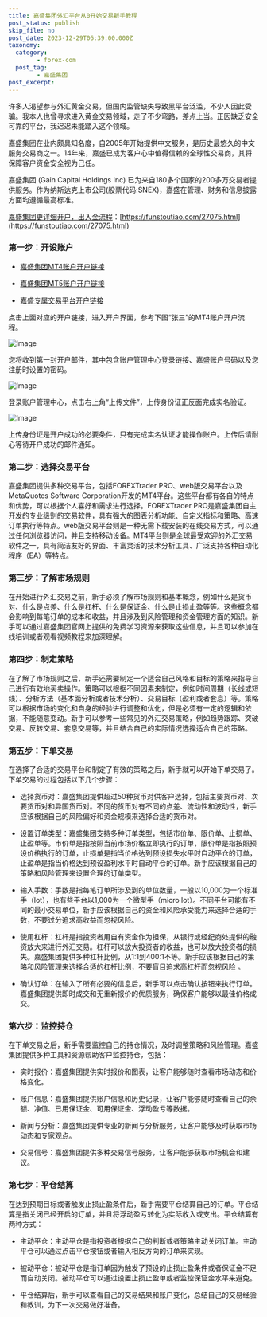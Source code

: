 ```yaml
---
title: 嘉盛集团外汇平台从0开始交易新手教程
post_status: publish
skip_file: no
post_date: 2023-12-29T06:39:00.000Z
taxonomy:
  category:
        - forex-com
  post_tag:
        - 嘉盛集团
post_excerpt: 
---
```

许多人渴望参与外汇黄金交易，但国内监管缺失导致黑平台泛滥，不少人因此受骗。我本人也曾寻求进入黄金交易领域，走了不少弯路，差点上当。正因缺乏安全可靠的平台，我迟迟未能踏入这个领域。

嘉盛集团在业内颇具知名度，自2005年开始提供中文服务，是历史最悠久的中文服务交易商之一。14年来，嘉盛已成为客户心中值得信赖的全球性交易商，其将保障客户资金安全视为己任。

嘉盛集团 (Gain Capital Holdings Inc) 已为来自180多个国家的200多万交易者提供服务。作为纳斯达克上市公司(股票代码:SNEX)，嘉盛在管理、财务和信息披露方面均遵循最高标准。

[嘉盛集团更详细开户，出入金流程](https://funstoutiao.com/27075.html)：[https://funstoutiao.com/27075.html](https://funstoutiao.com/27075.html)

### 第一步：开设账户

* [嘉盛集团MT4账户开户链接](https://s.ssgg.net/jsmt4)

* [嘉盛集团MT5账户开户链接](https://s.ssgg.net/jsmt5)

* [嘉盛专属交易平台开户链接](https://s.ssgg.net/js)

点击上面对应的开户链接，进入开户界面，参考下图“张三”的MT4账户开户流程。

![Image](https://prod-files-secure.s3.us-west-2.amazonaws.com/39ed1227-6d7d-4570-be36-9ccd4a2c4241/7a167aea-686b-400d-af59-4e18eb607a40/640.png?X-Amz-Algorithm=AWS4-HMAC-SHA256&X-Amz-Content-Sha256=UNSIGNED-PAYLOAD&X-Amz-Credential=ASIAZI2LB466UF7TN7HG%2F20250606%2Fus-west-2%2Fs3%2Faws4_request&X-Amz-Date=20250606T161309Z&X-Amz-Expires=3600&X-Amz-Security-Token=IQoJb3JpZ2luX2VjEIf%2F%2F%2F%2F%2F%2F%2F%2F%2F%2FwEaCXVzLXdlc3QtMiJIMEYCIQCACv0YGpFMhKayYg7Az6ZdJdrRn5cdBgWwe2xgMdp%2BPAIhAINTyJPpSlzGAp4JxMHpyHMeU2pMJ%2FGHJfvLfyytmfEnKv8DCGAQABoMNjM3NDIzMTgzODA1IgzNmWOyEu5%2FbpIz%2Bloq3ANT4yJ2AxwllHlZjXyAxw5rtNjnEsSxSIr3EhSiHm%2B4RXLVT%2B5BSBU1QUKICnlEDGEJ5RwkQIRbiHLrItt6yaoaSI4lTGQ7eYo%2FM94WqJ5WS5Gz5%2B8waufxTHPyyPE0lyLOrf2evNO4LZyw5%2F2tbtcGvKszuXAK0NH8V%2F%2B6nn9uYs364ageVLrx9yutdMVIv3gVjb8HRW%2FJNA4K6MVtex6MPLjG2I4NZ%2FdWMVC1uHz7xhp%2BhTcjxf0E6gXqSAhx1m2bJt7tf8Bmb7gab%2FXhXZCgRrLkPT8TvIstnN%2Fbr5WubvrNcN6pPto6WwfyACv%2FlV53OKnCdrVGnPZiUVwaJ8evUZ1%2FUw01AvCBINHu35T%2FCQct%2FHmTZc3zCsUv9dB2n0YesJ5Q0dFtTaTdHuhK6tUN3puKtpmxqw2UXezV5lkKz6vpkIXHDrRPkvAr6sIL5D25zK%2BfW3FCEpIJkDqU7i4DiNW8rPdZoMS8NQQJcPkyvTOXIy6uH0xSs4sMoydmawzutMm%2FpHdtkIirC8OlNLu8GlwUJmaM%2BUh6OLu7HsIuR0wgvkdyGhkKSuymt3wDEeFekQqfmcQEjZCWDvHFiCGzM7T%2Ft0bmS9BTMYsfFANGgqzusHK99xj87mJ6XzCmhYzCBjqkAfZ8i156WCQrDppUHfaCwnBUI%2BLbEjTyjR0xMCxWaDVUv%2BHj5%2BBVxxCLJEBBozz4R69vO63Z2Qg0irK%2FskY3etHXw759U31HNHUtobi6ZkrTg47FbDOSe3ygH1jn29oByf2OCXgicl%2FZ%2BcP3sqfwmo4L2MCf%2FhyP21%2Bubq5B0iXzCTJHvvDB85ajFvJDhmIzmjSjoUM3kDnlls260O17dLlDn3x4&X-Amz-Signature=d95695be7e261fa439e3e9a83e18126835bf8ea094835eb5edbbd15a0c778149&X-Amz-SignedHeaders=host&x-id=GetObject)

您将收到第一封开户邮件，其中包含账户管理中心登录链接、嘉盛账户号码以及您注册时设置的密码。

![Image](https://prod-files-secure.s3.us-west-2.amazonaws.com/39ed1227-6d7d-4570-be36-9ccd4a2c4241/eaa1c6b3-2877-4284-a0e1-530e222c27fb/image.png?X-Amz-Algorithm=AWS4-HMAC-SHA256&X-Amz-Content-Sha256=UNSIGNED-PAYLOAD&X-Amz-Credential=ASIAZI2LB466UF7TN7HG%2F20250606%2Fus-west-2%2Fs3%2Faws4_request&X-Amz-Date=20250606T161309Z&X-Amz-Expires=3600&X-Amz-Security-Token=IQoJb3JpZ2luX2VjEIf%2F%2F%2F%2F%2F%2F%2F%2F%2F%2FwEaCXVzLXdlc3QtMiJIMEYCIQCACv0YGpFMhKayYg7Az6ZdJdrRn5cdBgWwe2xgMdp%2BPAIhAINTyJPpSlzGAp4JxMHpyHMeU2pMJ%2FGHJfvLfyytmfEnKv8DCGAQABoMNjM3NDIzMTgzODA1IgzNmWOyEu5%2FbpIz%2Bloq3ANT4yJ2AxwllHlZjXyAxw5rtNjnEsSxSIr3EhSiHm%2B4RXLVT%2B5BSBU1QUKICnlEDGEJ5RwkQIRbiHLrItt6yaoaSI4lTGQ7eYo%2FM94WqJ5WS5Gz5%2B8waufxTHPyyPE0lyLOrf2evNO4LZyw5%2F2tbtcGvKszuXAK0NH8V%2F%2B6nn9uYs364ageVLrx9yutdMVIv3gVjb8HRW%2FJNA4K6MVtex6MPLjG2I4NZ%2FdWMVC1uHz7xhp%2BhTcjxf0E6gXqSAhx1m2bJt7tf8Bmb7gab%2FXhXZCgRrLkPT8TvIstnN%2Fbr5WubvrNcN6pPto6WwfyACv%2FlV53OKnCdrVGnPZiUVwaJ8evUZ1%2FUw01AvCBINHu35T%2FCQct%2FHmTZc3zCsUv9dB2n0YesJ5Q0dFtTaTdHuhK6tUN3puKtpmxqw2UXezV5lkKz6vpkIXHDrRPkvAr6sIL5D25zK%2BfW3FCEpIJkDqU7i4DiNW8rPdZoMS8NQQJcPkyvTOXIy6uH0xSs4sMoydmawzutMm%2FpHdtkIirC8OlNLu8GlwUJmaM%2BUh6OLu7HsIuR0wgvkdyGhkKSuymt3wDEeFekQqfmcQEjZCWDvHFiCGzM7T%2Ft0bmS9BTMYsfFANGgqzusHK99xj87mJ6XzCmhYzCBjqkAfZ8i156WCQrDppUHfaCwnBUI%2BLbEjTyjR0xMCxWaDVUv%2BHj5%2BBVxxCLJEBBozz4R69vO63Z2Qg0irK%2FskY3etHXw759U31HNHUtobi6ZkrTg47FbDOSe3ygH1jn29oByf2OCXgicl%2FZ%2BcP3sqfwmo4L2MCf%2FhyP21%2Bubq5B0iXzCTJHvvDB85ajFvJDhmIzmjSjoUM3kDnlls260O17dLlDn3x4&X-Amz-Signature=ad73592e9673a39434aa5218df98fa6ce6efc9ab78f156d11a863500b13ca964&X-Amz-SignedHeaders=host&x-id=GetObject)

登录账户管理中心，点击右上角“上传文件”，上传身份证正反面完成实名验证。

![Image](https://prod-files-secure.s3.us-west-2.amazonaws.com/39ed1227-6d7d-4570-be36-9ccd4a2c4241/54090639-09fc-46b4-a135-e0289f707147/image.png?X-Amz-Algorithm=AWS4-HMAC-SHA256&X-Amz-Content-Sha256=UNSIGNED-PAYLOAD&X-Amz-Credential=ASIAZI2LB466UF7TN7HG%2F20250606%2Fus-west-2%2Fs3%2Faws4_request&X-Amz-Date=20250606T161309Z&X-Amz-Expires=3600&X-Amz-Security-Token=IQoJb3JpZ2luX2VjEIf%2F%2F%2F%2F%2F%2F%2F%2F%2F%2FwEaCXVzLXdlc3QtMiJIMEYCIQCACv0YGpFMhKayYg7Az6ZdJdrRn5cdBgWwe2xgMdp%2BPAIhAINTyJPpSlzGAp4JxMHpyHMeU2pMJ%2FGHJfvLfyytmfEnKv8DCGAQABoMNjM3NDIzMTgzODA1IgzNmWOyEu5%2FbpIz%2Bloq3ANT4yJ2AxwllHlZjXyAxw5rtNjnEsSxSIr3EhSiHm%2B4RXLVT%2B5BSBU1QUKICnlEDGEJ5RwkQIRbiHLrItt6yaoaSI4lTGQ7eYo%2FM94WqJ5WS5Gz5%2B8waufxTHPyyPE0lyLOrf2evNO4LZyw5%2F2tbtcGvKszuXAK0NH8V%2F%2B6nn9uYs364ageVLrx9yutdMVIv3gVjb8HRW%2FJNA4K6MVtex6MPLjG2I4NZ%2FdWMVC1uHz7xhp%2BhTcjxf0E6gXqSAhx1m2bJt7tf8Bmb7gab%2FXhXZCgRrLkPT8TvIstnN%2Fbr5WubvrNcN6pPto6WwfyACv%2FlV53OKnCdrVGnPZiUVwaJ8evUZ1%2FUw01AvCBINHu35T%2FCQct%2FHmTZc3zCsUv9dB2n0YesJ5Q0dFtTaTdHuhK6tUN3puKtpmxqw2UXezV5lkKz6vpkIXHDrRPkvAr6sIL5D25zK%2BfW3FCEpIJkDqU7i4DiNW8rPdZoMS8NQQJcPkyvTOXIy6uH0xSs4sMoydmawzutMm%2FpHdtkIirC8OlNLu8GlwUJmaM%2BUh6OLu7HsIuR0wgvkdyGhkKSuymt3wDEeFekQqfmcQEjZCWDvHFiCGzM7T%2Ft0bmS9BTMYsfFANGgqzusHK99xj87mJ6XzCmhYzCBjqkAfZ8i156WCQrDppUHfaCwnBUI%2BLbEjTyjR0xMCxWaDVUv%2BHj5%2BBVxxCLJEBBozz4R69vO63Z2Qg0irK%2FskY3etHXw759U31HNHUtobi6ZkrTg47FbDOSe3ygH1jn29oByf2OCXgicl%2FZ%2BcP3sqfwmo4L2MCf%2FhyP21%2Bubq5B0iXzCTJHvvDB85ajFvJDhmIzmjSjoUM3kDnlls260O17dLlDn3x4&X-Amz-Signature=8b92d7e27661a1e2626b5371989be7f4a8b94abe48cc9e5bf864e80acc8899d1&X-Amz-SignedHeaders=host&x-id=GetObject)

上传身份证是开户成功的必要条件，只有完成实名认证才能操作账户。上传后请耐心等待开户成功的邮件通知。

### 第二步：选择交易平台

嘉盛集团提供多种交易平台，包括FOREXTrader PRO、web版交易平台以及MetaQuotes Software Corporation开发的MT4平台。这些平台都有各自的特点和优势，可以根据个人喜好和需求进行选择。FOREXTrader PRO是嘉盛集团自主开发的专业级别的交易软件，具有强大的图表分析功能、自定义指标和策略、高速订单执行等特点。web版交易平台则是一种无需下载安装的在线交易方式，可以通过任何浏览器访问，并且支持移动设备。MT4平台则是全球最受欢迎的外汇交易软件之一，具有简洁友好的界面、丰富灵活的技术分析工具、广泛支持各种自动化程序（EA）等特点。

### 第三步：了解市场规则

在开始进行外汇交易之前，新手必须了解市场规则和基本概念，例如什么是货币对、什么是点差、什么是杠杆、什么是保证金、什么是止损止盈等等。这些概念都会影响到每笔订单的成本和收益，并且涉及到风险管理和资金管理方面的知识。新手可以通过嘉盛集团官网上提供的免费学习资源来获取这些信息，并且可以参加在线培训或者观看视频教程来加深理解。

### 第四步：制定策略

在了解了市场规则之后，新手还需要制定一个适合自己风格和目标的策略来指导自己进行有效地买卖操作。策略可以根据不同因素来制定，例如时间周期（长线或短线）、分析方法（基本面分析或者技术分析）、交易目标（盈利或者套息）等。策略可以根据市场的变化和自身的经验进行调整和优化，但是必须有一定的逻辑和依据，不能随意变动。新手可以参考一些常见的外汇交易策略，例如趋势跟踪、突破交易、反转交易、套息交易等，并且结合自己的实际情况选择适合自己的策略。

### 第五步：下单交易

在选择了合适的交易平台和制定了有效的策略之后，新手就可以开始下单交易了。下单交易的过程包括以下几个步骤：

* 选择货币对：嘉盛集团提供超过50种货币对供客户选择，包括主要货币对、次要货币对和异国货币对。不同的货币对有不同的点差、流动性和波动性，新手应该根据自己的风险偏好和资金规模来选择合适的货币对。

* 设置订单类型：嘉盛集团支持多种订单类型，包括市价单、限价单、止损单、止盈单等。市价单是指按照当前市场价格立即执行的订单，限价单是指按照预设价格执行的订单，止损单是指当价格达到预设损失水平时自动平仓的订单，止盈单是指当价格达到预设盈利水平时自动平仓的订单。新手应该根据自己的策略和风险管理来设置合理的订单类型。

* 输入手数：手数是指每笔订单所涉及到的单位数量，一般以10,000为一个标准手（lot），也有些平台以1,000为一个微型手（micro lot）。不同平台可能有不同的最小交易单位，新手应该根据自己的资金和风险承受能力来选择合适的手数，不要过分追求高收益而忽视风险。

* 使用杠杆：杠杆是指投资者用自有资金作为担保，从银行或经纪商处提供的融资放大来进行外汇交易。杠杆可以放大投资者的收益，也可以放大投资者的损失。嘉盛集团提供多种杠杆比例，从1:1到400:1不等。新手应该根据自己的策略和风险管理来选择合适的杠杆比例，不要盲目追求高杠杆而忽视风险 。

* 确认订单：在输入了所有必要的信息后，新手可以点击确认按钮来执行订单。嘉盛集团提供即时成交和无重新报价的优质服务，确保客户能够以最佳价格成交。

### 第六步：监控持仓

在下单交易之后，新手需要监控自己的持仓情况，及时调整策略和风险管理。嘉盛集团提供多种工具和资源帮助客户监控持仓，包括：

* 实时报价：嘉盛集团提供实时报价和图表，让客户能够随时查看市场动态和价格变化。

* 账户信息：嘉盛集团提供账户信息和历史记录，让客户能够随时查看自己的余额、净值、已用保证金、可用保证金、浮动盈亏等数据。

* 新闻与分析：嘉盛集团提供专业的新闻与分析服务，让客户能够及时获取市场动态和专家观点。

* 交易信号：嘉盛集团提供多种交易信号服务，让客户能够获取市场机会和建议。

### 第七步：平仓结算

在达到预期目标或者触发止损止盈条件后，新手需要平仓结算自己的订单。平仓结算是指关闭已经开启的订单，并且将浮动盈亏转化为实际收入或支出。平仓结算有两种方式：

* 主动平仓：主动平仓是指投资者根据自己的判断或者策略主动关闭订单。主动平仓可以通过点击平仓按钮或者输入相反方向的订单来实现。

* 被动平仓：被动平仓是指订单因为触发了预设的止损止盈条件或者保证金不足而自动关闭。被动平仓可以通过设置止损止盈单或者监控保证金水平来避免。

* 平仓结算后，新手可以查看自己的交易结果和账户变化，总结自己的交易经验和教训，为下一次交易做好准备。